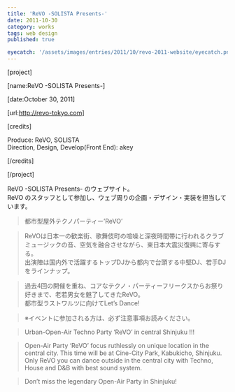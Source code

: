 ```yaml
---
title: 'ReVO -SOLISTA Presents-'
date: 2011-10-30
category: works
tags: web design
published: true

eyecatch: '/assets/images/entries/2011/10/revo-2011-website/eyecatch.png'
---
```


[project]

[name:ReVO -SOLISTA Presents-]

[date:October 30, 2011]

[url:http://revo-tokyo.com]

[credits]

Produce: ReVO, SOLISTA  
Direction, Design, Develop(Front End): akey

[/credits]

[/project]

ReVO -SOLISTA Presents- のウェブサイト。  
ReVO のスタッフとして参加し、ウェブ周りの企画・デザイン・実装を担当しています。

> 都市型屋外テクノパーティー’ReVO’

> ReVOは日本一の歓楽街、歌舞伎町の喧噪と深夜時間帯に行われるクラブミュージックの音、空気を融合させながら、東日本大震災復興に寄与する。  
> 出演陣は国内外で活躍するトップDJから都内で台頭する中堅DJ、若手DJをラインナップ。

> 過去4回の開催を重ね、コアなテクノ・パーティーフリークスからお祭り好きまで、老若男女を魅了してきたReVO。  
> 都市型ラストワルツに向けてLet’s Dance!

> ※イベントに参加される方は、必ず注意事項お読みください。

> Urban-Open-Air Techno Party ‘ReVO’ in central Shinjuku !!!

> Open-Air Party ‘ReVO’ focus ruthlessly on unique location in the central city. This time will be at Cine-City Park, Kabukicho, Shinjuku. Only ReVO you can dance outside in the central city with Techno, House and D&B with best sound system.

> Don’t miss the legendary Open-Air Party in Shinjuku!
